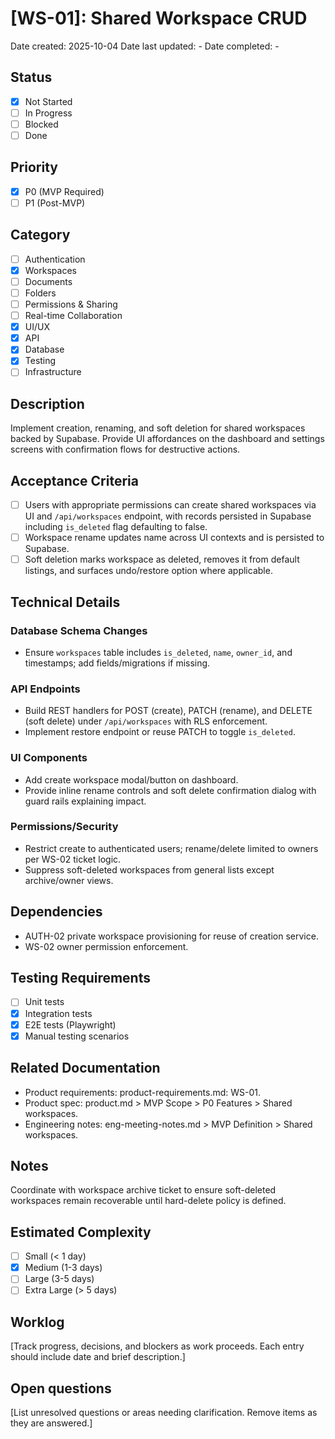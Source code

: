 # [WS-01]: Shared Workspace CRUD

Date created: 2025-10-04
Date last updated: -
Date completed: -

## Status

- [x] Not Started
- [ ] In Progress
- [ ] Blocked
- [ ] Done

## Priority

- [x] P0 (MVP Required)
- [ ] P1 (Post-MVP)

## Category

- [ ] Authentication
- [x] Workspaces
- [ ] Documents
- [ ] Folders
- [ ] Permissions & Sharing
- [ ] Real-time Collaboration
- [x] UI/UX
- [x] API
- [x] Database
- [x] Testing
- [ ] Infrastructure

## Description

Implement creation, renaming, and soft deletion for shared workspaces backed by Supabase. Provide UI affordances on the dashboard and settings screens with confirmation flows for destructive actions.

## Acceptance Criteria

- [ ] Users with appropriate permissions can create shared workspaces via UI and `/api/workspaces` endpoint, with records persisted in Supabase including `is_deleted` flag defaulting to false.
- [ ] Workspace rename updates name across UI contexts and is persisted to Supabase.
- [ ] Soft deletion marks workspace as deleted, removes it from default listings, and surfaces undo/restore option where applicable.

## Technical Details

### Database Schema Changes

- Ensure `workspaces` table includes `is_deleted`, `name`, `owner_id`, and timestamps; add fields/migrations if missing.

### API Endpoints

- Build REST handlers for POST (create), PATCH (rename), and DELETE (soft delete) under `/api/workspaces` with RLS enforcement.
- Implement restore endpoint or reuse PATCH to toggle `is_deleted`.

### UI Components

- Add create workspace modal/button on dashboard.
- Provide inline rename controls and soft delete confirmation dialog with guard rails explaining impact.

### Permissions/Security

- Restrict create to authenticated users; rename/delete limited to owners per WS-02 ticket logic.
- Suppress soft-deleted workspaces from general lists except archive/owner views.

## Dependencies

- AUTH-02 private workspace provisioning for reuse of creation service.
- WS-02 owner permission enforcement.

## Testing Requirements

- [ ] Unit tests
- [x] Integration tests
- [x] E2E tests (Playwright)
- [x] Manual testing scenarios

## Related Documentation

- Product requirements: product-requirements.md: WS-01.
- Product spec: product.md > MVP Scope > P0 Features > Shared workspaces.
- Engineering notes: eng-meeting-notes.md > MVP Definition > Shared workspaces.

## Notes

Coordinate with workspace archive ticket to ensure soft-deleted workspaces remain recoverable until hard-delete policy is defined.

## Estimated Complexity

- [ ] Small (< 1 day)
- [x] Medium (1-3 days)
- [ ] Large (3-5 days)
- [ ] Extra Large (> 5 days)

## Worklog

[Track progress, decisions, and blockers as work proceeds. Each entry should include date and brief description.]

## Open questions

[List unresolved questions or areas needing clarification. Remove items as they are answered.]
